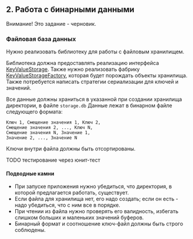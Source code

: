 ## 2. Работа с бинарными данными

Внимание! Это задание - черновик.

### Файловая база данных
Нужно реализовать библиотеку для работы с файловым хранилищем.

Библиотека должна предоставлять реализацию интерфейса [KeyValueStorage](../homework-base/src/main/java/ru/mipt/java2016/homework/base/task2/KeyValueStorage.java).
Также нужно реализовать фабрику [KeyValueStorageFactory](../homework-base/src/main/java/ru/mipt/java2016/homework/base/task2/KeyValueStorageFactory.java),
которая будет порождать объекты хранилища. Также потребуется написать стратегии сериализации для ключей и значений.

Все данные должны храниться в указанной при создании хранилища директории, в файле `storage.db`
Данные лежат в бинарном файле следующего формата:

```
Ключ 1, Смещение значения 1, Ключ 2,
Смещение значения 2, ..., Ключ N,
Смещение значения N, Значение 1,
Значение 2, ..., Значение N
```

Ключи внутри файла должны быть отсортированы.

TODO тестирование через юнит-тест

#### Подводные камни

* При запуске приложения нужно убедиться, что директория, в которой предлагается работать, существует.
* Если файла для хранилища нет, его надо создать; если он есть - надо убедиться, что с ним все в порядке.
* При чтении из файла нужно проверять его валидность, избегать слишком больших и маленьких значений буферов.
* Бинарный формат и соотношение ключ-файл должны быть строго соблюдены.
